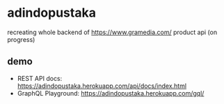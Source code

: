 # adindopustaka
recreating whole backend of https://www.gramedia.com/ product api (on progress)

## demo
- REST API docs: https://adindopustaka.herokuapp.com/api/docs/index.html
- GraphQL Playground: https://adindopustaka.herokuapp.com/gql/
<!-- The app currently running on [GKE](https://cloud.google.com/kubernetes-engine/) to achieve high availability principle
- REST API docs: http://35.247.143.112/api/docs/index.html
- GraphQL Playground: http://35.247.143.112/gql -->
